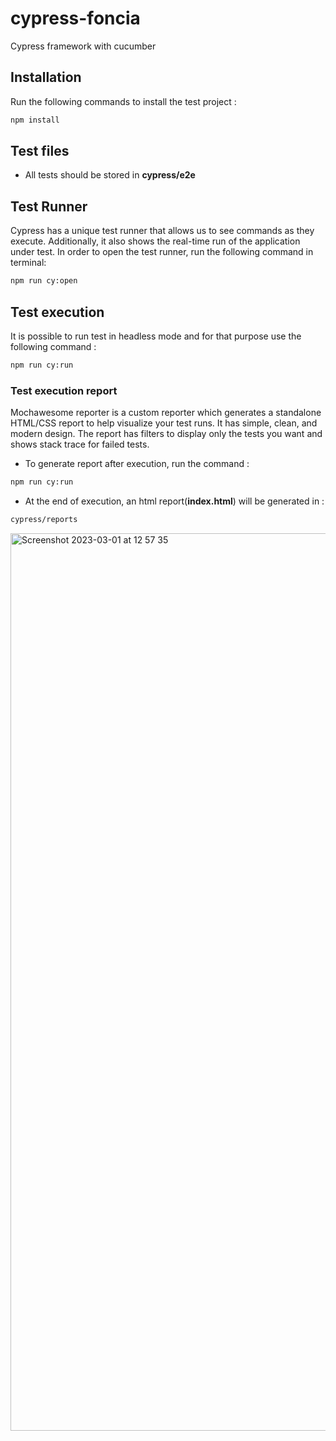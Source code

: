 # cypress-foncia
Cypress framework with cucumber

## Installation
Run the following commands to install the test project :
```bash
npm install
```

## Test files
* All tests should be stored in **cypress/e2e**

## Test Runner
Cypress has a unique test runner that allows us to see commands as they execute. Additionally, it also shows the real-time run of the application under test.
In order to open the test runner, run the following command in terminal:
```bash
npm run cy:open
```

## Test execution
It is possible to run test in headless mode and for that purpose use the following command :
```bash
npm run cy:run
``` 

### Test execution report
Mochawesome reporter is a custom reporter which generates a standalone HTML/CSS report to help visualize your test runs. It has simple, clean, and modern design. The report has filters to display only the tests you want and shows stack trace for failed tests.
* To generate report after execution, run the command :
```bash
npm run cy:run
``` 
* At the end of execution, an html report(**index.html**) will be generated in :
```bash
cypress/reports
```
<img width="1436" alt="Screenshot 2023-03-01 at 12 57 35" src="https://user-images.githubusercontent.com/5995542/222133063-7670399c-90df-4d72-8cb1-a5027047da06.png">


